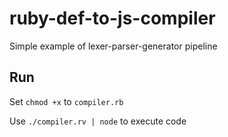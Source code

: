 # ruby-def-to-js-compiler

Simple example of lexer-parser-generator pipeline

## Run

Set `chmod +x` to `compiler.rb`

Use `./compiler.rv | node` to execute code
